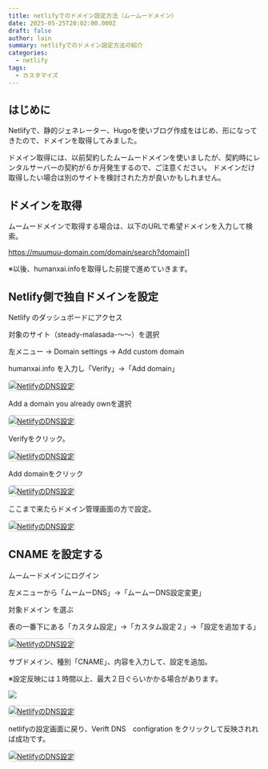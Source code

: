 ```yaml
---
title: netlifyでのドメイン設定方法（ムームードメイン）
date: 2025-05-25T20:02:00.000Z
draft: false
author: lain
summary: netlifyでのドメイン設定方法の紹介
categories:
  - netlify
tags:
  - カスタマイズ
---
```

## はじめに

Netlifyで、静的ジェネレーター、Hugoを使いブログ作成をはじめ、形になってきたので、ドメインを取得してみました。

ドメイン取得には、以前契約したムームードメインを使いましたが、契約時にレンタルサーバーの契約が６か月発生するので、ご注意ください。
ドメインだけ取得したい場合は別のサイトを検討された方が良いかもしれません。

## ドメインを取得

ムームードメインで取得する場合は、以下のURLで希望ドメインを入力して検索。

<https://muumuu-domain.com/domain/search?domain>\[]

※以後、humanxai.infoを取得した前提で進めていきます。

## Netlify側で独自ドメインを設定

Netlify のダッシュボードにアクセス

対象のサイト（steady-malasada-〜〜）を選択

左メニュー → Domain settings → Add custom domain

humanxai.info を入力し「Verify」→「Add domain」

<a href="/images/images/uploads/イメージ16094.jpg" target="_blank">
  <img src="/images/uploads/イメージ16094.jpg" alt="NetlifyのDNS設定" style="max-width:90%; height:auto; border:1px solid #ccc; border-radius:6px;" />
</a>

Add a domain you already ownを選択

<a href="/images/images/uploads/イメージ16096.jpg" target="_blank">
  <img src="/images/uploads/イメージ16096.jpg" alt="NetlifyのDNS設定" style="max-width:90%; height:auto; border:1px solid #ccc; border-radius:6px;" />
</a>

Verifyをクリック。

<a href="/images/images/uploads/イメージ16098.jpg" target="_blank">
  <img src="/images/uploads/イメージ16098.jpg" alt="NetlifyのDNS設定" style="max-width:90%; height:auto; border:1px solid #ccc; border-radius:6px;" />
</a>

Add domainをクリック

<a href="/images/images/uploads/イメージ16100.jpg" target="_blank">
  <img src="/images/uploads/イメージ16100.jpg" alt="NetlifyのDNS設定" style="max-width:90%; height:auto; border:1px solid #ccc; border-radius:6px;" />
</a>

ここまで来たらドメイン管理画面の方で設定。

<a href="/images/images/uploads/イメージ16101.jpg" target="_blank">
  <img src="/images/uploads/イメージ16101.jpg" alt="NetlifyのDNS設定" style="max-width:90%; height:auto; border:1px solid #ccc; border-radius:6px;" />
</a>

## CNAME を設定する

ムームードメインにログイン

左メニューから「ムームーDNS」→「ムームーDNS設定変更」

対象ドメイン を選ぶ

表の一番下にある「カスタム設定」→「カスタム設定２」→「設定を追加する」

<a href="/images/images/uploads/イメージ16103.jpg" target="_blank">
  <img src="/images/uploads/イメージ16103.jpg" alt="NetlifyのDNS設定" style="max-width:90%; height:auto; border:1px solid #ccc; border-radius:6px;" />
</a>

サブドメイン、種別「CNAME」、内容を入力して、設定を追加。

※設定反映には１時間以上、最大２日ぐらいかかる場合があります。

![](/images/uploads/イメージ16124.jpg)


<a href="/images/images/uploads/イメージ16103.jpg" target="_blank">
  <img src="/images/uploads/イメージ16124.jpg" alt="NetlifyのDNS設定" style="max-width:90%; height:auto; border:1px solid #ccc; border-radius:6px;" />
</a>




netlifyの設定画面に戻り、Verift DNS　configration をクリックして反映されれば成功です。

<a href="/images/images/uploads/イメージ16114.jpg" target="_blank">
  <img src="/images/uploads/イメージ16114.jpg" alt="NetlifyのDNS設定" style="max-width:90%; height:auto; border:1px solid #ccc; border-radius:6px;" />
</a>
